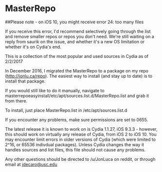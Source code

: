 # MasterRepo

##Please note - on iOS 10, you might receive error 24: too many files

If you receive this error, I'd recommend selectively going through the list and remove smaller repos or repos you don't need. We're still waiting on a reply from saurik on the issue, and whether it's a new OS limitation or whether it's on Cydia's end. 

This is a collection of the most popular and used sources in Cydia as of 2/2/2017

In December 2016, I migrated the MasterRepo to a package on my repo (http://jonlu.ca/repo). The easiest way to install (and stay up to date) is to install that package.

If you would still like to do it manually, navigate to masterrepoeasyinstall/etc/apt/sources.list.d/MasterRepo.list and grab it from there.

To install, just place MasterRepo.list in /etc/apt/sources.list.d

If you encounter any problems, make sure permissions are set to 0655.

The latest release it is known to work on is Cydia 1.1.27, iOS 9.3.3 - however, this should work on virtually any release of Cydia, from iOS 2 to iOS 10. You may encounter limit errors in older versions of Cydia (which were limited to 2^16, or 65536 indivdual packages). Unless Cydia changes the way it handles sources and list files, this file should not cause any problems.

Any other questions should be directed to /u/JonLuca on reddit, or through email at jdecaro@usc.edu
